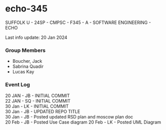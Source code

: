 # echo-345
SUFFOLK U - 24SP - CMPSC - F345 - A - SOFTWARE ENGINEERING - ECHO

Last info update: 20 Jan 2024

### Group Members
- Boucher, Jack
- Sabrina Quadir
- Lucas Kay

### Event Log
20 JAN - JB - INITIAL COMMIT  
22 JAN - SQ - INITIAL COMMIT  
30 Jan - LK - INITIAL COMMIT  
30 Jan - JB - UPDATED REPO TITLE  
30 Jan - JB - Posted updated RSD plan and moscow plan doc  
20 Feb - JB - Posted Use Case diagram
20 Feb - LK - Posted UML Diagram
